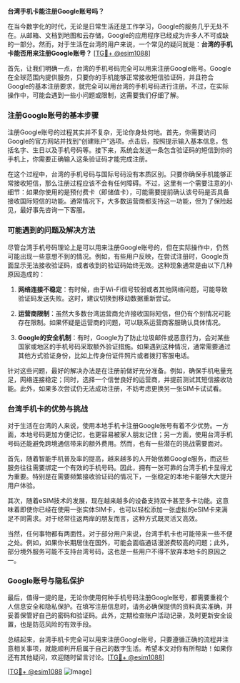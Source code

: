 **台湾手机卡能注册Google账号吗？**

在当今数字化的时代，无论是日常生活还是工作学习，Google的服务几乎无处不在。从邮箱、文档到地图和云存储，Google的应用程序已经成为许多人不可或缺的一部分。然而，对于生活在台湾的用户来说，一个常见的疑问就是：**台湾的手机卡能否用来注册Google账号？** [[TG💪+ @esim1088](https://t.me/s/esim1088)]

首先，让我们明确一点，台湾的手机号码完全可以用来注册Google账号。Google在全球范围内提供服务，只要你的手机能够正常接收短信验证码，并且符合Google的基本注册要求，就完全可以用台湾的手机号码进行注册。不过，在实际操作中，可能会遇到一些小问题或限制，这需要我们仔细了解。

### 注册Google账号的基本步骤

注册Google账号的过程其实并不复杂，无论你身处何地。首先，你需要访问Google的官方网站并找到“创建账户”选项。点击后，按照提示输入基本信息，包括名字、生日以及手机号码等。接下来，系统会发送一条包含验证码的短信到你的手机上，你需要正确输入这条验证码才能完成注册。

在这个过程中，台湾的手机号码与国际号码没有本质区别。只要你确保手机能够正常接收短信，那么注册过程应该不会有任何障碍。不过，这里有一个需要注意的小细节：如果你使用的是预付费卡（即储值卡），可能需要提前确认该号码是否具备接收国际短信的功能。通常情况下，大多数运营商都支持这一功能，但为了保险起见，最好事先咨询一下客服。

### 可能遇到的问题及解决方法

尽管台湾手机号码理论上是可以用来注册Google账号的，但在实际操作中，仍然可能出现一些意想不到的情况。例如，有些用户反映，在尝试注册时，Google页面显示无法接收验证码，或者收到的验证码始终无效。这种现象通常是由以下几种原因造成的：

1. **网络连接不稳定**：有时候，由于Wi-Fi信号较弱或者其他网络问题，可能导致验证码发送失败。这时，建议切换到移动数据重新尝试。
   
2. **运营商限制**：虽然大多数台湾运营商允许接收国际短信，但仍有个别情况可能存在限制。如果怀疑是运营商的问题，可以联系运营商客服确认具体情况。

3. **Google的安全机制**：有时，Google为了防止垃圾邮件或恶意行为，会对某些国家或地区的手机号码采取额外验证措施。如果遇到这种情况，通常需要通过其他方式验证身份，比如上传身份证件照片或者拨打客服电话。

针对这些问题，最好的解决办法是在注册前做好充分准备。例如，确保手机电量充足，网络连接稳定；同时，选择一个信誉良好的运营商，并提前测试其短信接收功能。此外，如果多次尝试仍无法成功注册，不妨考虑更换另一张SIM卡试试看。

### 台湾手机卡的优势与挑战

对于生活在台湾的人来说，使用本地手机卡注册Google账号有着不少优势。一方面，本地号码更加方便记忆，也更容易被家人朋友记住；另一方面，使用台湾手机号码还能避免跨境通信带来的额外费用。然而，也有一些潜在的挑战需要面对。

首先，随着智能手机普及率的提高，越来越多的人开始依赖Google服务，而这些服务往往需要绑定一个有效的手机号码。因此，拥有一张可靠的台湾手机卡显得尤为重要。特别是在需要频繁接收验证码的情况下，一张稳定的本地卡能够大大提升用户体验。

其次，随着eSIM技术的发展，现在越来越多的设备支持双卡甚至多卡功能。这意味着即使你已经在使用一张实体SIM卡，也可以轻松添加一张虚拟的eSIM卡来满足不同需求。对于经常往返两岸的朋友而言，这种方式既灵活又高效。

当然，任何事物都有两面性。对于部分用户来说，台湾手机卡也可能带来一些不便之处。例如，如果你长期居住在国外，可能会面临通话漫游费较高的问题；此外，部分境外服务可能不支持台湾号码，这也是一些用户不得不放弃本地卡的原因之一。

### Google账号与隐私保护

最后，值得一提的是，无论你使用何种手机号码注册Google账号，都需要重视个人信息安全和隐私保护。在填写注册信息时，请务必确保提供的资料真实准确，并妥善保管好自己的密码和验证码。此外，定期检查账户活动记录，及时更新安全设置，也是防范风险的有效手段。

总结起来，台湾手机卡完全可以用来注册Google账号，只要遵循正确的流程并注意相关事项，就能顺利开启属于自己的数字生活。希望本文对你有所帮助！如果你还有其他疑问，欢迎随时留言讨论。[[TG💪+ @esim1088](https://t.me/s/esim1088)]

[[TG💪+ @esim1088](https://t.me/s/esim1088) ![Image](https://i.postimg.cc/4NQfJmqS/Snipaste-2025-05-13-00-14-12.png)]